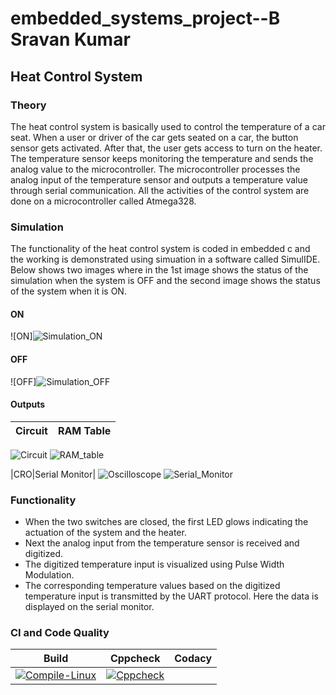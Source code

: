 # embedded_systems_project--B Sravan Kumar

## Heat Control System 

### Theory

The heat control system is basically used to control the temperature of a car seat. When a user or driver of the car gets seated on a car, the button sensor gets activated. After that, the user gets access to turn on the heater. The temperature sensor keeps monitoring the temperature and sends the analog value to the microcontroller. The microcontroller processes the analog input of the temperature sensor and outputs a temperature value through serial communication. All the activities of the control system are done on a microcontroller called Atmega328.

### Simulation

The functionality of the heat control system is coded in embedded c and the working is demonstrated using simuation in a software called SimulIDE.
Below shows two images where in the 1st image shows the status of the simulation when the system is OFF and the second image shows the status of the system when it is ON. 

#### ON
![ON]![Simulation_ON](https://user-images.githubusercontent.com/101509869/164460202-388ece5f-6d09-4fb9-be7d-4b2365c79813.PNG)


#### OFF
![OFF]![Simulation_OFF](https://user-images.githubusercontent.com/101509869/164460405-4f6b9cde-5a50-4237-968e-d380518a396c.PNG)


#### Outputs

|Circuit|RAM Table|
|:--:|:--:|
![Circuit](https://user-images.githubusercontent.com/101509869/164460604-0f456f0d-7880-4daf-bfe6-b2209c53fb94.gif)
![RAM_table](https://user-images.githubusercontent.com/101509869/164460695-b5238126-daef-4fe5-9e41-56421080bff6.gif)

|CRO|Serial Monitor|
![Oscilloscope](https://user-images.githubusercontent.com/101509869/164460743-64ef4c37-1883-4fb1-baa9-8571aa772c55.gif)
![Serial_Monitor](https://user-images.githubusercontent.com/101509869/164460781-8b1f1f48-6942-4c3f-8455-1ea909a8bfd0.gif)


### Functionality 

* When the two switches are closed, the first LED glows indicating the actuation of the system and the heater.
* Next the analog input from the temperature sensor is received and digitized.
* The digitized temperature input is visualized using Pulse Width Modulation.
* The corresponding temperature values based on the digitized temperature input is transmitted by the UART protocol. Here the data is displayed on the serial monitor.




### CI and Code Quality

|Build|Cppcheck|Codacy|
|:--:|:--:|:--:|
[![Compile-Linux](https://github.com/Sravan4803/M2_Heat_Control_System/actions/workflows/Compile.yml/badge.svg)](https://github.com/Sravan4803/M2_Heat_Control_System/actions/workflows/Compile.yml)|[![Cppcheck](https://github.com/Sravan4803/M2_Heat_Control_System/actions/workflows/CodeQuality.yml/badge.svg)](https://github.com/Sravan4803/M2_Heat_Control_System/actions/workflows/CodeQuality.yml)
